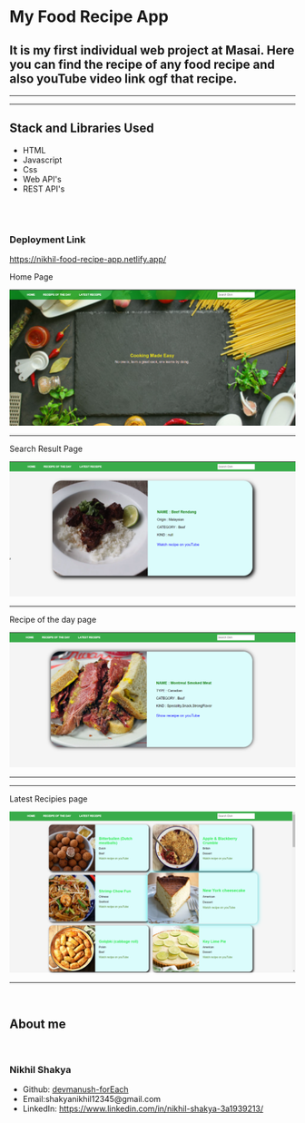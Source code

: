 
# My Food Recipe App
<h2>It is my first individual web project at Masai. Here you can find the recipe of any food recipe and also youTube video link ogf that recipe.</h2>

<hr>


<hr>

<h2>Stack and Libraries Used</h2>
<ul>
  <li>HTML</li>
  <li>Javascript</li>
  <li>Css</li>
  <li>Web API's</li>
  <li>REST API's</li>
</ul>

<br><br>
<h3>Deployment Link</h3>
<a href="https://nikhil-food-recipe-app.netlify.app/">https://nikhil-food-recipe-app.netlify.app/</a>


<p>Home Page</p>
<img src="./readmePics/home.png" alt="HOME page">

<hr>
<p>Search Result Page</p>
<img src="./readmePics/result.png" alt="RESULT page">

<hr>
<p>Recipe of the day page</p>
<img src="./readmePics/rcod.png" alt="Recipe of the day page">
<hr>

<hr>
<p>Latest Recipies page</p>
<img src="./readmePics/recipies.png" alt="Recipies page">
<hr>
<br>



<h2>About me </h2>
<br>


<h3>Nikhil Shakya</h3>
<ul>
  <li>Github:  <a href= "https://github.com/devmanush-forEach" >devmanush-forEach</a></li>
  <li>Email:shakyanikhil12345@gmail.com </li>
  <li>LinkedIn: <a href="https://www.linkedin.com/in/nikhil-shakya-3a1939213/">https://www.linkedin.com/in/nikhil-shakya-3a1939213/ </a></li>
</ul>

<br>

